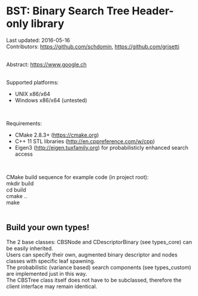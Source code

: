 # BST: Binary Search Tree Header-only library

Last updated: 2016-05-16 <br/>
Contributors: https://github.com/schdomin, https://github.com/grisetti <br/>
<br/>

Abstract: https://www.google.ch <br/>
<br/>

Supported platforms: <br/>
- UNIX x86/x64 <br/>
- Windows x86/x64 (untested) <br/>
<br/>

Requirements: <br/>
- CMake 2.8.3+ (https://cmake.org) <br/>
- C++ 11 STL libraries (http://en.cppreference.com/w/cpp) <br/>
- Eigen3 (http://eigen.tuxfamily.org) for probabilisticly enhanced search access <br/>
<br/>

CMake build sequence for example code (in project root): <br/>
mkdir build <br/>
cd build <br/>
cmake .. <br/>
make <br/>
<br/>

## Build your own types!
The 2 base classes: CBSNode and CDescriptorBinary (see types_core) can be easily inherited. <br/>
Users can specify their own, augmented binary descriptor and nodes classes with specific leaf spawning. <br>
The probabilistic (variance based) search components (see types_custom) are implemented just in this way. <br/>
The CBSTree class itself does not have to be subclassed, therefore the client interface may remain identical. <br/>

